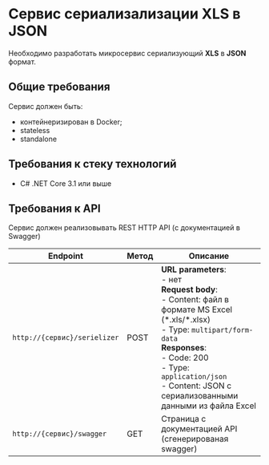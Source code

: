 # Сервис сериализализации XLS в JSON

Необходимо разработать микросервис сериализующий **XLS** в **JSON** формат. 

## Общие требования

Сервис должен быть: 
- контейнеризирован в Docker;
- stateless
- standalone

## Требования к стеку технологий
- C# .NET Core 3.1 или выше

## Требования к API
Сервис должен реализовывать REST HTTP API (с документацией в Swagger)

| Endpoint        | Метод | Описание   |
|-----------------|-------|-------------------------------------|
|`http://{сервис}/serielizer`| POST|  **URL parameters**: <br> - нет <br> **Request body**:<br>- Content: файл в формате MS Excel (\*.xls/\*.xlsx)<br>- Type: `multipart/form-data`<br> **Responses**: <br>- Code: 200<br>- Type: `application/json`<br>- Content: JSON с сериализованными данными из файла Excel|
|`http://{сервис}/swagger`   | GET | Страница с документацией API (сгенерированая swagger) |
